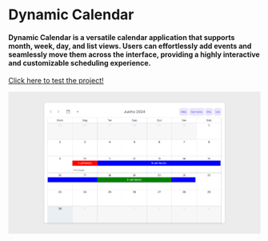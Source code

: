 # Dynamic Calendar
#### Dynamic Calendar is a versatile calendar application that supports month, week, day, and list views. Users can effortlessly add events and seamlessly move them across the interface, providing a highly interactive and customizable scheduling experience.
<a href="https://vinicius-rodriguess.github.io/Dynamic-Calendar/" target="_blank">Click here to test the project!</a>
<p></p>
<img src="./src/img/calendar.png"/>
